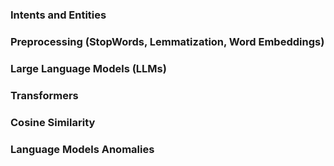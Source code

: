 
### Intents and Entities 

### Preprocessing (StopWords, Lemmatization, Word Embeddings)

### Large Language Models (LLMs)

### Transformers

### Cosine Similarity

### Language Models Anomalies 

